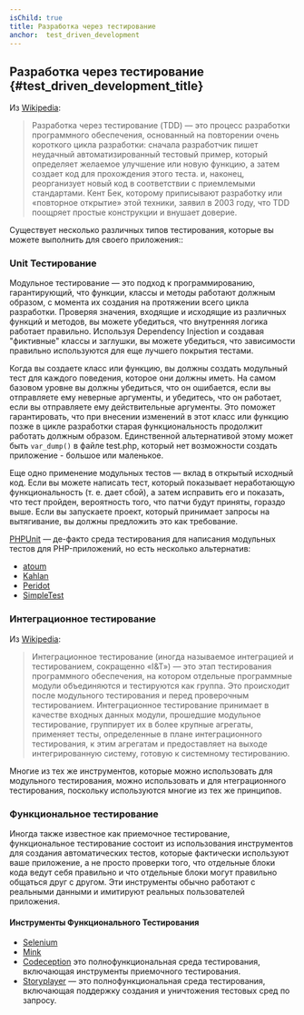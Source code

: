 ```yaml
---
isChild: true
title: Разработка через тестирование
anchor:  test_driven_development
---
```


## Разработка через тестирование {#test_driven_development_title}

Из [Wikipedia](https://wikipedia.org/wiki/Test-driven_development):

> Разработка через тестирование (TDD) — это процесс разработки программного обеспечения, основанный на повторении очень
> короткого цикла разработки: сначала разработчик пишет неудачный автоматизированный тестовый пример, который определяет
> желаемое улучшение или новую функцию, а затем создает код для прохождения этого теста. и, наконец, реорганизует новый
> код в соответствии с приемлемыми стандартами. Кент Бек, которому приписывают разработку или «повторное открытие» этой
> техники, заявил в 2003 году, что TDD поощряет простые конструкции и внушает доверие.

Существует несколько различных типов тестирования, которые вы можете выполнить для своего приложения::

### Unit Тестирование

Модульное тестирование — это подход к программированию, гарантирующий, что функции, классы и методы работают должным
образом, с момента их создания на протяжении всего цикла разработки. Проверяя значения, входящие и исходящие из различных
функций и методов, вы можете убедиться, что внутренняя логика работает правильно. Используя Dependency Injection и
создавая "фиктивные" классы и заглушки, вы можете убедиться, что зависимости правильно используются для еще лучшего
покрытия тестами.

Когда вы создаете класс или функцию, вы должны создать модульный тест для каждого поведения, которое они должны иметь.
На самом базовом уровне вы должны убедиться, что он ошибается, если вы отправляете ему неверные аргументы, и убедитесь,
что он работает, если вы отправляете ему действительные аргументы. Это поможет гарантировать, что при внесении изменений
в этот класс или функцию позже в цикле разработки старая функциональность продолжит работать должным образом. Единственной
альтернативой этому может быть `var_dump()` в файле test.php, который нет возможности создать приложение - большое или
маленькое.

Еще одно применение модульных тестов — вклад в открытый исходный код. Если вы можете написать тест, который показывает
неработающую функциональность (т. е. дает сбой), а затем исправить его и показать, что тест пройден, вероятность того,
что патчи будут приняты, гораздо выше. Если вы запускаете проект, который принимает запросы на вытягивание, вы должны
предложить это как требование.

[PHPUnit](https://phpunit.de/) — де-факто среда тестирования для написания модульных тестов для PHP-приложений, но есть
несколько альтернатив:

* [atoum](https://github.com/atoum/atoum)
* [Kahlan](https://github.com/crysalead/kahlan)
* [Peridot](https://peridot-php.github.io/)
* [SimpleTest](https://github.com/simpletest/simpletest)

### Интеграционное тестирование

Из [Wikipedia](https://wikipedia.org/wiki/Integration_testing):

> Интеграционное тестирование (иногда называемое интеграцией и тестированием, сокращенно «I&T») — это этап тестирования
> программного обеспечения, на котором отдельные программные модули объединяются и тестируются как группа. Это происходит
> после модульного тестирования и перед проверочным тестированием. Интеграционное тестирование принимает в качестве
> входных данных модули, прошедшие модульное тестирование, группирует их в более крупные агрегаты, применяет тесты,
> определенные в плане интеграционного тестирования, к этим агрегатам и предоставляет на выходе интегрированную систему,
> готовую к системному тестированию.

Многие из тех же инструментов, которые можно использовать для модульного тестирования, можно использовать и для
нтеграционного тестирования, поскольку используются многие из тех же принципов.

### Функциональное тестирование

Иногда также известное как приемочное тестирование, функциональное тестирование состоит из использования инструментов
для создания автоматических тестов, которые фактически используют ваше приложение, а не просто проверки того, что
отдельные блоки кода ведут себя правильно и что отдельные блоки могут правильно общаться друг с другом. Эти инструменты
обычно работают с реальными данными и имитируют реальных пользователей приложения.

#### Инструменты Функционального Тестирования

* [Selenium](https://www.selenium.dev/)
* [Mink](https://mink.behat.org/)
* [Codeception](https://codeception.com/) это полнофункциональная среда тестирования, включающая инструменты приемочного
  тестирования.
* [Storyplayer](https://datasift.github.io/storyplayer/) — это полнофункциональная среда тестирования, включающая
  поддержку создания и уничтожения тестовых сред по запросу.
